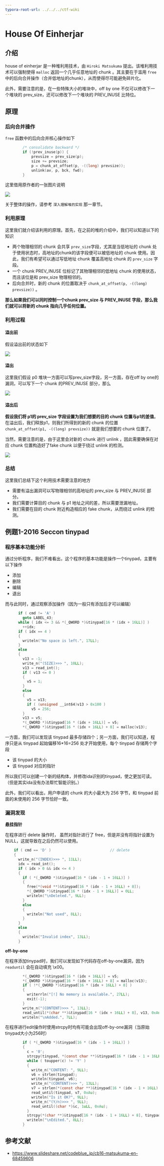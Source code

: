 ```yaml
---
typora-root-url: ../../../ctf-wiki
---
```


#  House Of Einherjar

## 介绍

house of einherjar 是一种堆利用技术，由 `Hiroki Matsukuma` 提出。该堆利用技术可以强制使得 `malloc` 返回一个几乎任意地址的 chunk 。其主要在于滥用 `free` 中的后向合并操作（合并低地址的chunk），从而使得尽可能避免碎片化。

此外，需要注意的是，在一些特殊大小的堆块中，off by one 不仅可以修改下一个堆块的 prev_size，还可以修改下一个堆块的 PREV_INUSE 比特位。

## 原理

### 后向合并操作

`free` 函数中的后向合并核心操作如下

```c
        /* consolidate backward */
        if (!prev_inuse(p)) {
            prevsize = prev_size(p);
            size += prevsize;
            p = chunk_at_offset(p, -((long) prevsize));
            unlink(av, p, bck, fwd);
        }
```

这里借用原作者的一张图片说明

![](/pwn/heap/figure/backward_consolidate.png)

关于整体的操作，请参考 `深入理解堆的实现` 那一章节。

### 利用原理

这里我们就介绍该利用的原理。首先，在之前的堆的介绍中，我们可以知道以下的知识

- 两个物理相邻的 chunk 会共享 `prev_size`字段，尤其是当低地址的 chunk 处于使用状态时，高地址的chunk的该字段便可以被低地址的 chunk 使用。因此，我们有希望可以通过写低地址 chunk 覆盖高地址 chunk 的 `prev_size` 字段。
- 一个 chunk PREV_INUSE 位标记了其物理相邻的低地址 chunk 的使用状态，而且该位是和 prev_size 物理相邻的。
- 后向合并时，新的 chunk 的位置取决于 `chunk_at_offset(p, -((long) prevsize))` 。

**那么如果我们可以同时控制一个chunk prev_size 与 PREV_INUSE 字段，那么我们就可以将新的 chunk 指向几乎任何位置。**

### 利用过程

#### 溢出前

假设溢出前的状态如下

![](/pwn/heap/figure/einherjar_before_overflow.png)

#### 溢出

这里我们假设 p0 堆块一方面可以写prev_size字段，另一方面，存在off by one的漏洞，可以写下一个 chunk 的PREV_INUSE 部分，那么

![](/pwn/heap/figure/einherjar_overflowing.png)

#### 溢出后

**假设我们将 p1的 prev_size 字段设置为我们想要的目的 chunk 位置与p1的差值**。在溢出后，我们释放p1，则我们所得到的新的 chunk 的位置 `chunk_at_offset(p1, -((long) prevsize))` 就是我们想要的 chunk 位置了。

当然，需要注意的是，由于这里会对新的 chunk 进行 unlink ，因此需要确保在对应 chunk 位置构造好了fake chunk 以便于绕过 unlink 的检测。

![](/pwn/heap/figure/einherjar_after_overflow.png)

### 总结

这里我们总结下这个利用技术需要注意的地方

- 需要有溢出漏洞可以写物理相邻的高地址的 prev_size 与 PREV_INUSE 部分。
- 我们需要计算目的 chunk 与 p1 地址之间的差，所以需要泄漏地址。
- 我们需要在目的 chunk 附近构造相应的 fake chunk，从而绕过 unlink 的检测。



## 例题1-2016 Seccon tinypad

### 程序基本功能分析

通过分析程序，我们不难看出，这个程序的基本功能是操作一个tinypad，主要有以下操作

- 添加
- 删除
- 编辑
- 退出

而与此同时，通过观察添加操作（因为一般只有添加后才可以编辑）

```c
      if ( cmd != 'A' )
        goto LABEL_43;
      while ( idx <= 3 && *(_QWORD *)&tinypad[16 * (idx + 16LL)] )
        ++idx;
      if ( idx == 4 )
      {
        writeln("No space is left.", 17LL);
      }
      else
      {
        v13 = -1;
        write_n("(SIZE)>>> ", 10LL);
        v13 = read_int();
        if ( v13 <= 0 )
        {
          v5 = 1;
        }
        else
        {
          v5 = v13;
          if ( (unsigned __int64)v13 > 0x100 )
            v5 = 256;
        }
        v13 = v5;
        *(_QWORD *)&tinypad[16 * (idx + 16LL)] = v5;
        *(_QWORD *)&tinypad[16 * (idx + 16LL) + 8] = malloc(v13);
```

一方面，我们可以发现该 tinypad 最多存储四个；另一方面，我们可以知道，程序只是从 tinypad 起始偏移16*16=256 处才开始使用，每个 tinypad 存储两个字段

- 该 tinypad 的大小
- 该 tinypad 对应的指针

所以我们可以创建一个新的结构体，并修改ida识别的tinypad，使之更加可读。（但是其实ida没有办法帮忙智能识别。）

此外，我们可以看出，用户申请的 chunk 的大小最大为 256 字节，和 tinypad 前面的未使用的 256 字节恰好一致。

### 漏洞发现

**悬挂指针**

在程序进行 delete 操作时， 虽然对指针进行了 free，但是并没有将指针设置为NULL，这就导致在之后仍然可以使用。

```c
    if ( cmd == 'D' )                           // delete
    {
      write_n("(INDEX)>>> ", 11LL);
      idx = read_int();
      if ( idx > 0 && idx <= 4 )
      {
        if ( *(_QWORD *)&tinypad[16 * (idx - 1 + 16LL)] )
        {
          free(*(void **)&tinypad[16 * (idx - 1 + 16LL) + 8]);
          *(_QWORD *)&tinypad[16 * (idx - 1 + 16LL)] = 0LL;
          writeln("\nDeleted.", 9LL);
        }
        else
        {
          writeln("Not used", 8LL);
        }
      }
      else
      {
        writeln("Invalid index", 13LL);
      }
```



**off-by-one**

在程序添加tinypad时，我们可以发现如下代码存在off-by-one漏洞，因为 `readuntil` 会在自动填充 \x00。

```c
        *(_QWORD *)&tinypad[16 * (idx + 16LL)] = v5;
        *(_QWORD *)&tinypad[16 * (idx + 16LL) + 8] = malloc(v13);
        if ( !*(_QWORD *)&tinypad[16 * (idx + 16LL) + 8] )
        {
          writerrln("[!] No memory is available.", 27LL);
          exit(-1);
        }
        write_n("(CONTENT)>>> ", 13LL);
        read_until(*(char **)&tinypad[16 * (idx + 16LL) + 8], v13, 0xAu);
        writeln("\nAdded.", 7LL);
```

在程序进行edit操作时使用strcpy时均有可能会出现off-by-one漏洞（当原始tinypad大小为256时）

```c
        if ( *(_QWORD *)&tinypad[16 * (idx - 1 + 16LL)] )
        {
          c = '0';
          strcpy(tinypad, *(const char **)&tinypad[16 * (idx - 1 + 16LL) + 8]);
          while ( toupper(c) != 'Y' )
          {
            write_n("CONTENT: ", 9LL);
            v6 = strlen(tinypad);
            writeln(tinypad, v6);
            write_n("(CONTENT)>>> ", 13LL);
            v7 = strlen(*(const char **)&tinypad[16 * (idx - 1 + 16LL) + 8]);
            read_until(tinypad, v7, 0xAu);
            writeln("Is it OK?", 9LL);
            write_n("(Y/n)>>> ", 9LL);
            read_until((char *)&c, 1uLL, 0xAu);
          }
          strcpy(*(char **)&tinypad[16 * (idx - 1 + 16LL) + 8], tinypad);
          writeln("\nEdited.", 8LL);
        }
```



## 参考文献

- https://www.slideshare.net/codeblue_jp/cb16-matsukuma-en-68459606

